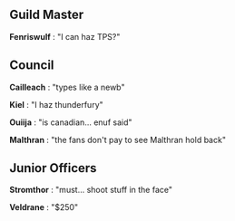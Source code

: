 ## Guild Master

__Fenriswulf__ : "I can haz TPS?"

## Council

__Cailleach__ : "types like a newb"

__Kiel__ : "I haz thunderfury"

__Ouiija__ : "is canadian... enuf said"

__Malthran__ : "the fans don't pay to see Malthran hold back"

## Junior Officers

__Stromthor__ : "must... shoot stuff in the face"

__Veldrane__ : "$250"